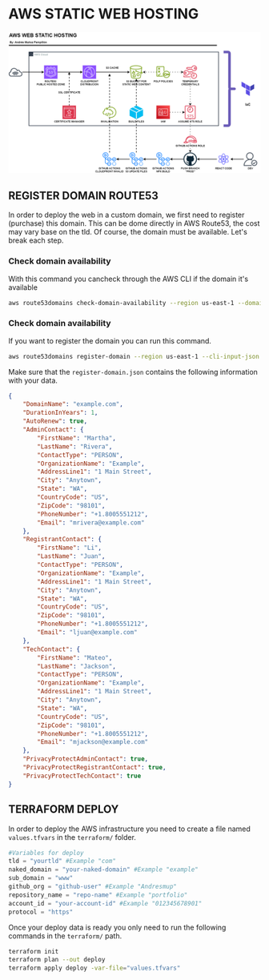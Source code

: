 # AWS STATIC WEB HOSTING


![SCHEMA](images/aws-portfolio-light.png)

## REGISTER DOMAIN ROUTE53
In order to deploy the web in a custom domain, we first need to register (purchase) this domain. This can be dome directly in AWS Route53, the cost may vary base on the tld. Of course, the domain must be available. Let's break each step.

### Check domain availability

With this command you cancheck through the AWS CLI if the domain it's available
```.sh
aws route53domains check-domain-availability --region us-east-1 --domain-name example.com
```
### Check domain availability

If you want to register the domain you can run this command.
```sh
aws route53domains register-domain --region us-east-1 --cli-input-json file://register-domain.json
```
Make sure that the `register-domain.json` contains the following information with your data.
```json
{
    "DomainName": "example.com",
    "DurationInYears": 1,
    "AutoRenew": true,
    "AdminContact": {
        "FirstName": "Martha",
        "LastName": "Rivera",
        "ContactType": "PERSON",
        "OrganizationName": "Example",
        "AddressLine1": "1 Main Street",
        "City": "Anytown",
        "State": "WA",
        "CountryCode": "US",
        "ZipCode": "98101",
        "PhoneNumber": "+1.8005551212",
        "Email": "mrivera@example.com"
    },
    "RegistrantContact": {
        "FirstName": "Li",
        "LastName": "Juan",
        "ContactType": "PERSON",
        "OrganizationName": "Example",
        "AddressLine1": "1 Main Street",
        "City": "Anytown",
        "State": "WA",
        "CountryCode": "US",
        "ZipCode": "98101",
        "PhoneNumber": "+1.8005551212",
        "Email": "ljuan@example.com"
    },
    "TechContact": {
        "FirstName": "Mateo",
        "LastName": "Jackson",
        "ContactType": "PERSON",
        "OrganizationName": "Example",
        "AddressLine1": "1 Main Street",
        "City": "Anytown",
        "State": "WA",
        "CountryCode": "US",
        "ZipCode": "98101",
        "PhoneNumber": "+1.8005551212",
        "Email": "mjackson@example.com"
    },
    "PrivacyProtectAdminContact": true,
    "PrivacyProtectRegistrantContact": true,
    "PrivacyProtectTechContact": true
}
```
## TERRAFORM DEPLOY

In order to deploy the AWS infrastructure you need to create a file named `values.tfvars` in the `terraform/` folder.
```tfvars
#Variables for deploy
tld = "yourtld" #Example "com"
naked_domain = "your-naked-domain" #Example "example"
sub_domain = "www" 
github_org = "github-user" #Example "Andresmup"
repository_name = "repo-name" #Example "portfolio"
account_id = "your-account-id" #Example "012345678901"
protocol = "https" 
```

Once your deploy data is ready you only need to run the following commands in the `terraform/` path.

```sh
terraform init
terraform plan --out deploy
terraform apply deploy -var-file="values.tfvars"
```

